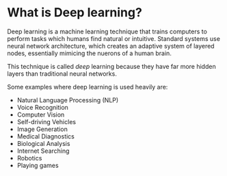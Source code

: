 # What is Deep learning?

Deep learning is a machine learning technique that trains computers to perform tasks which humans find natural or intuitive. 
Standard systems use neural network architecture, which creates an adaptive system of layered nodes, essentially mimicing the nuerons of a human brain.

This technique is called *deep* learning because they have far more hidden layers than traditional neural networks.

Some examples where deep learning is used heavily are:
- Natural Language Processing (NLP)
- Voice Recognition
- Computer Vision
- Self-driving Vehicles
- Image Generation
- Medical Diagnostics
- Biological Analysis
- Internet Searching
- Robotics
- Playing games
